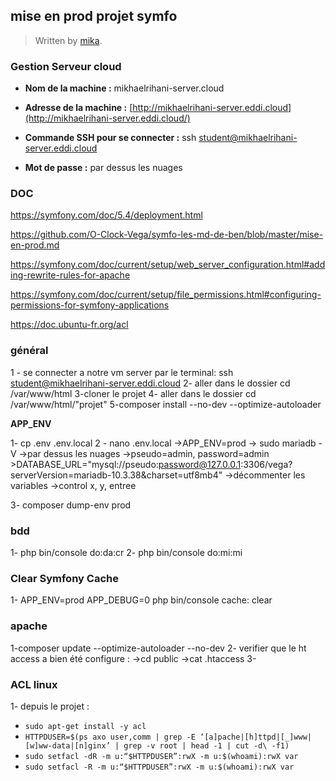 
## mise en prod projet symfo

> Written by [mika](https://github.com/mikhaelrihani/).
### Gestion Serveur cloud
 -   **Nom de la machine :**  mikhaelrihani-server.cloud
-   **Adresse de la machine :**  [http://mikhaelrihani-server.eddi.cloud](http://mikhaelrihani-server.eddi.cloud/)


-   **Commande SSH pour se connecter :** ssh student@mikhaelrihani-server.eddi.cloud
-   **Mot de passe :** par dessus les nuages
### DOC

https://symfony.com/doc/5.4/deployment.html
 
 https://github.com/O-Clock-Vega/symfo-les-md-de-ben/blob/master/mise-en-prod.md

https://symfony.com/doc/current/setup/web_server_configuration.html#adding-rewrite-rules-for-apache

https://symfony.com/doc/current/setup/file_permissions.html#configuring-permissions-for-symfony-applications

https://doc.ubuntu-fr.org/acl

 ### général
1 - se connecter a notre vm server par le terminal: ssh    student@mikhaelrihani-server.eddi.cloud
2- aller dans le dossier cd /var/www/html 
3-cloner le projet 
4- aller dans le dossier cd /var/www/html/"projet"
5-composer install --no-dev --optimize-autoloader

**APP_ENV**

1- cp .env .env.local
2 - nano .env.local
    ->APP_ENV=prod
    -> sudo mariadb -V
    ->par dessus les nuages
    ->pseudo=admin, password=admin
    >DATABASE_URL="mysql://pseudo:password@127.0.0.1:3306/vega? serverVersion=mariadb-10.3.38&charset=utf8mb4"
   ->décommenter les variables 
   ->control x, y, entree
   
   3- composer dump-env prod
   
   ### bdd
  1- php bin/console do:da:cr
  2- php bin/console do:mi:mi
  
### Clear  Symfony Cache

1- APP_ENV=prod APP_DEBUG=0 php bin/console cache: clear

### apache
1-composer update  --optimize-autoloader --no-dev 
2- verifier que le ht access a bien été configure : 
->cd public
->cat .htaccess
3-

### ACL linux

1- depuis le projet :
-   `sudo apt-get install -y acl`
-   `HTTPDUSER=$(ps axo user,comm | grep -E ‘[a]pache|[h]ttpd|[_]www|[w]ww-data|[n]ginx’ | grep -v root | head -1 | cut -d\ -f1)`
-   `sudo setfacl -dR -m u:“$HTTPDUSER”:rwX -m u:$(whoami):rwX var`
-   `sudo setfacl -R -m u:“$HTTPDUSER”:rwX -m u:$(whoami):rwX var`





<!--stackedit_data:
eyJoaXN0b3J5IjpbLTE3MzcxMTIxOTAsLTExNzM2NTA1ODAsLT
E0OTI4MzYxNTMsLTY0NjM3OTQxMCwtMTM3MDg4NDgxMywtMjA4
NjgwODM3MiwyMTI1MzUyNDQxXX0=
-->
